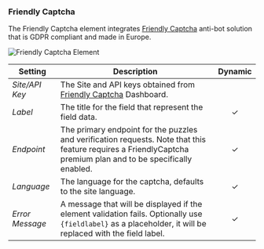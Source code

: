 ### Friendly Captcha

<div class="tm-resource-icon">
    <!--@include: ../assets/element-fcaptcha.svg-->
</div>

The Friendly Captcha element integrates [Friendly Captcha](https://friendlycaptcha.com/) anti-bot solution that is GDPR compliant and made in Europe.

![Friendly Captcha Element](./assets/elements/fcaptcha.webp)

| Setting | Description | Dynamic |
| --- | --- | :---: |
| *Site/API Key* | The Site and API keys obtained from [Friendly Captcha](https://friendlycaptcha.com/) Dashboard. |
| *Label* | The title for the field that represent the field data. | &#x2713; |
| *Endpoint* | The primary endpoint for the puzzles and verification requests. Note that this feature requires a FriendlyCaptcha premium plan and to be specifically enabled. | &#x2713; |
| *Language* | The language for the captcha, defaults to the site language. | &#x2713; |
| *Error Message* | A message that will be displayed if the element validation fails. Optionally use `{fieldlabel}` as a placeholder, it will be replaced with the field label. | &#x2713; |
